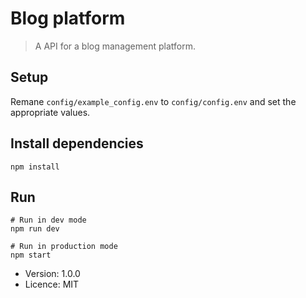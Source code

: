 # Blog platform
> A API for a blog management platform.

## Setup
Remane `config/example_config.env` to `config/config.env` and set the appropriate values.

## Install dependencies
```shell
npm install
```

## Run
```
# Run in dev mode
npm run dev

# Run in production mode
npm start
```

- Version: 1.0.0
- Licence: MIT